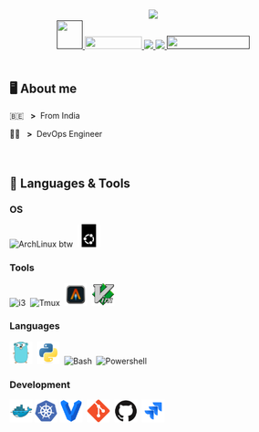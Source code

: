 ##
### ‎
<div id="header" align="center">
  <div id="gifs" align="center">
    <img src="https://user-images.githubusercontent.com/72945143/162949550-a6ab45d1-8227-4cf8-9466-86c18856c224.png" width="150"/>
    <!-- <img src="https://1.bp.blogspot.com/-jJUO43k6ReU/T7ivfcr4fgI/AAAAAAAAQqU/8YdJwPwT4OE/s1600/transparent.png" width="200">
    <img src="https://media.giphy.com/media/du3J3cXyzhj75IOgvA/giphy.gif" width="100"/>
    -->
  </div>
</div>

<div id="socials" align="center">
  <a href="">
    <img src="https://1.bp.blogspot.com/-jJUO43k6ReU/T7ivfcr4fgI/AAAAAAAAQqU/8YdJwPwT4OE/s1600/transparent.png" width="45" height="50">
  </a>
  <a href="https://www.linkedin.com/in/thangesh-babu-a-433bb5250">
    <img src="https://img.shields.io/badge/-LinkedIn-blue?logo=linkedin&logoColor=white&style=for-the-badge" width="100" height="22">
  </a>
  <a href="">
    <img src="https://1.bp.blogspot.com/-jJUO43k6ReU/T7ivfcr4fgI/AAAAAAAAQqU/8YdJwPwT4OE/s1600/transparent.png" width="10">
  </a>
  <a href="">
    <img src="https://1.bp.blogspot.com/-jJUO43k6ReU/T7ivfcr4fgI/AAAAAAAAQqU/8YdJwPwT4OE/s1600/transparent.png" width="10">
  </a>
  <a href="">
    <img src="https://komarev.com/ghpvc/?username=thangeshbabu&style=for-the-badge&color=orange" width="145" height="22.5"/>
  </a>
</div>

<div id="vertical_spacer0">
  <a href="">
    <img src="https://1.bp.blogspot.com/-jJUO43k6ReU/T7ivfcr4fgI/AAAAAAAAQqU/8YdJwPwT4OE/s1600/transparent.png" width="0" height="20">
  </a>
</div>

## 🖥️ About me
🇧🇪 ‎ ‎ <b>></b> ‎ From India

<!-- 🧑‍🎓 ‎ ‎ <b>></b> ‎ Master's degree Computer Science student at University of Mons (2020-2025) -->

🧑‍💻 ‎ ‎ <b>></b> ‎ DevOps Engineer

<div id="vertical_spacer0">
  <a href="">
    <img src="https://1.bp.blogspot.com/-jJUO43k6ReU/T7ivfcr4fgI/AAAAAAAAQqU/8YdJwPwT4OE/s1600/transparent.png" width="0" height="20">
  </a>
</div>

## 📜 Languages & Tools
### OS
<div id="os" alignment="left">
  <img src="https://cdn0.iconfinder.com/data/icons/flat-round-system/512/archlinux-512.png" title="ArchLinux" alt="ArchLinux btw" width="40" height="40"/>&nbsp;
  <img src="https://github.com/devicons/devicon/blob/master/icons/ubuntu/ubuntu-plain.svg" title="Ubuntu" alt="Ubuntu" width="40" height="40"/>&nbsp;
  <!-- <a href=""> -->
  <!--   <img src="https://1.bp.blogspot.com/-jJUO43k6ReU/T7ivfcr4fgI/AAAAAAAAQqU/8YdJwPwT4OE/s1600/transparent.png" width="10"> -->
  <!-- </a> -->
  <!-- <img src="http://www.freeiconspng.com/uploads/orange-right-arrow-icon-18.png" width="40" height="40"/>&nbsp; -->
  <!-- <a href=""> -->
  <!--   <img src="https://1.bp.blogspot.com/-jJUO43k6ReU/T7ivfcr4fgI/AAAAAAAAQqU/8YdJwPwT4OE/s1600/transparent.png" width="10"> -->
  <!-- </a> -->
</div>
</div>

### Tools
<div id="tools" alignment="left">
  <img src="https://github.com/i3/i3/raw/next/docs/logo-30.png" title="i3" alt="i3" width="40" height="40"/>&nbsp;
  <img src="https://cdn.worldvectorlogo.com/logos/tmux.svg" title="Tmux" alt="Tmux" width="40" height="40"/>&nbsp;
  <img src="https://raw.githubusercontent.com/alacritty/alacritty/master/extra/logo/compat/alacritty-term%2Bscanlines.png" title="Alacritty" alt="Alacritty" width="40" height="40"/>&nbsp;
  <img src="https://github.com/devicons/devicon/blob/master/icons/vim/vim-original.svg" title="Neovim" alt="Neovim" width="40" height="40"/>&nbsp;
  <!-- <img src="https://github.com/devicons/devicon/blob/master/icons/jetbrains/jetbrains-original.svg" title="JetBrains" alt="JetBrains" width="40" height="40"/>&nbsp; -->
  <!-- <a href=""> -->
  <!--   <img src="https://1.bp.blogspot.com/-jJUO43k6ReU/T7ivfcr4fgI/AAAAAAAAQqU/8YdJwPwT4OE/s1600/transparent.png" width="10"> -->
  <!-- </a> -->
  <!-- <img src="http://www.freeiconspng.com/uploads/orange-right-arrow-icon-18.png" width="40" height="40"/>&nbsp; -->
  <!-- <a href=""> -->
  <!--   <img src="https://1.bp.blogspot.com/-jJUO43k6ReU/T7ivfcr4fgI/AAAAAAAAQqU/8YdJwPwT4OE/s1600/transparent.png" width="10"> -->
  <!-- </a> -->
  <!-- <img src="https://github.com/devicons/devicon/blob/master/icons/intellij/intellij-original.svg" title="IntelliJ" alt="IntelliJ" width="40" height="40"/>&nbsp; -->
  <!-- <img src="https://github.com/devicons/devicon/blob/master/icons/pycharm/pycharm-original.svg" title="PyCharm" alt="PyCharm" width="40" height="40"/>&nbsp; -->
  <!-- <img src="https://github.com/devicons/devicon/blob/master/icons/androidstudio/androidstudio-original.svg" title="AndroidStudio" alt="AndroidStudio" width="40" height="40"/>&nbsp;
  <img src="https://github.com/devicons/devicon/blob/master/icons/webstorm/webstorm-original.svg" title="WebStom" alt="WebStom" width="40" height="40"/>&nbsp; -->
</div>

### Languages
<div id="languages" alignment="left">
  <img src="https://github.com/devicons/devicon/blob/master/icons/go/go-original.svg" title="Go" alt="Go" width="40" height="40"/>&nbsp;
  <img src="https://github.com/devicons/devicon/blob/master/icons/python/python-original.svg" title="Python" alt="Python" width="40" height="40"/>&nbsp;
  <img src="https://img.icons8.com/plasticine/256/bash.png" title="Bash" alt="Bash" width="40" height="40"/>&nbsp;
  <img src="https://cdn.iconscout.com/icon/free/png-512/powershell-3521649-2945093.png" title="Powershell" alt="Powershell" width="40" height="40"/>&nbsp;
  <!-- <img src="https://github.com/devicons/devicon/blob/master/icons/c/c-original.svg" width="40" title="C" alt="C" height="40"/>&nbsp; -->
  <!-- <img src="https://github.com/devicons/devicon/blob/master/icons/mysql/mysql-original.svg" title="MySQL" alt="MySQL" width="40" height="40"/>&nbsp; -->
<!--  <img src="https://github.com/devicons/devicon/blob/master/icons/cplusplus/cplusplus-original.svg" title="CPP" alt="CPP" width="40" height="40"/>&nbsp;
  <img src="https://github.com/devicons/devicon/blob/master/icons/sqlite/sqlite-original.svg" title="SQLite" alt="SQLite" width="40" height="40"/>&nbsp;
  <img src="https://github.com/devicons/devicon/blob/master/icons/postgresql/postgresql-original.svg" title="PostGreSQL" alt="PostGreSQL" width="40" height="40"/>&nbsp;  -->
  <!-- <img src="https://github.com/devicons/devicon/blob/master/icons/latex/latex-original.svg" title="LaTeX" alt="LaTeX" width="40" height="40"/>&nbsp; -->
</div>

### Development

<div id="devtools" alignment="left">
  <img src="https://github.com/devicons/devicon/blob/master/icons/docker/docker-original.svg" title="Docker" alt="Docker" width="40" height="40"/>
  <img src="https://github.com/devicons/devicon/blob/master/icons/kubernetes/kubernetes-plain.svg" title="kubernetes" alt="kubernetes" width="40" height="40"/>
  <img src="https://github.com/devicons/devicon/blob/master/icons/vagrant/vagrant-original.svg" title="Vagrant" alt="Vagrant" width="40" height="40"/>&nbsp;
  <img src="https://github.com/devicons/devicon/blob/master/icons/git/git-original.svg" title="Git" alt="Git" width="40" height="40"/>&nbsp;
  <img src="https://github.com/devicons/devicon/blob/master/icons/github/github-original.svg" title="GitHub" alt="GitHub" width="40" height="40"/>&nbsp;
  <img src="https://github.com/devicons/devicon/blob/master/icons/jira/jira-original.svg" title="Jira" alt="Jira" width="40" height="40"/>&nbsp;
  <!-- <img src="https://github.com/devicons/devicon/blob/master/icons/slack/slack-original.svg" title="Slack" alt="Slack" width="40" height="40"/>&nbsp;
  <img src="https://github.com/devicons/devicon/blob/master/icons/heroku/heroku-original.svg" title="Heroku" alt="Heroku" width="40" height="40"/>&nbsp;
  <img src="https://github.com/devicons/devicon/blob/master/icons/spring/spring-original.svg" title="Spring" alt="Spring" width="40" height="40"/>&nbsp; -->
</div>

<!--
### Other tools

<div id="devtools" alignment="left">
  <img src="https://github.com/devicons/devicon/blob/master/icons/photoshop/photoshop-plain.svg" title="Photoshop" alt="Photoshop" width="40" height="40"/>&nbsp;
  <img src="https://github.com/devicons/devicon/blob/master/icons/gimp/gimp-original.svg" title="Gimp" alt="Gimp" width="40" height="40"/>
</div>

<div id="vertical_spacer0">
  <a href="">
    <img src="https://1.bp.blogspot.com/-jJUO43k6ReU/T7ivfcr4fgI/AAAAAAAAQqU/8YdJwPwT4OE/s1600/transparent.png" width="0" height="20">
  </a>
</div>
-->

<!-- ## Valuable repo's I contributed to -->

<!-- <div id="vertical_spacer0"> -->
<!--   <a href=""> -->
<!--     <img src="https://1.bp.blogspot.com/-jJUO43k6ReU/T7ivfcr4fgI/AAAAAAAAQqU/8YdJwPwT4OE/s1600/transparent.png" width="0" height="7"> -->
<!--   </a> -->
<!-- </div> -->

<!-- <a href="https://github.com/thangeshbabu/Projet-de-genie-logiciel"> -->
<!--   <img align="center" src="https://github-readme-stats.vercel.app/api/pin/?username=thangeshbabu&repo=Projet-de-genie-logiciel&theme=gruvbox" /> -->
<!-- </a> -->
<!-- <a href="https://github.com/thangeshbabu/ReversiAI"> -->
<!--   <img align="center" src="https://github-readme-stats.vercel.app/api/pin/?username=thangeshbabu&repo=ReversiAI&theme=gruvbox" /> -->
<!-- </a> -->
<!-- <a href="https://github.com/Exter007/MyUMonsSchedule"> -->
<!--   <img align="center" src="https://github-readme-stats.vercel.app/api/pin/?username=Exter007&repo=MyUMonsSchedule&theme=gruvbox" /> -->
<!-- </a> -->
<!-- <a href="https://github.com/thangeshbabu/Sokoban-Java"> -->
<!--   <img align="center" src="https://github-readme-stats.vercel.app/api/pin/?username=thangeshbabu&repo=Sokoban-Java&theme=gruvbox" /> -->
<!-- </a> -->
<!--
<div id="vertical_spacer0">
  <a href="">
    <img src="https://1.bp.blogspot.com/-jJUO43k6ReU/T7ivfcr4fgI/AAAAAAAAQqU/8YdJwPwT4OE/s1600/transparent.png" width="0" height="20">
  </a>
</div>

## Stats

<div id="vertical_spacer0">
  <a href="">
    <img src="https://1.bp.blogspot.com/-jJUO43k6ReU/T7ivfcr4fgI/AAAAAAAAQqU/8YdJwPwT4OE/s1600/transparent.png" width="0" height="7">
  </a>
</div>

[![Top Langs](https://github-readme-stats.vercel.app/api/top-langs/?username=thangeshbabu&langs_count=10&hide=Batchfile&theme=gruvbox)](https://github.com/anuraghazra/github-readme-stats&theme=gruvbox)

![Anurag's GitHub stats](https://github-readme-stats.vercel.app/api?username=thangeshbabu&count_private=true&show_icons=true&custom_title=thangeshbabu's%20GitHub%20Stats&theme=gruvbox)

[![GitHub Streak](https://github-readme-streak-stats.herokuapp.com?user=thangeshbabu&theme=gruvbox&date_format=j%20M%5B%20Y%5D&border=FFFFFF&sideLabels=D9A4FF)](https://git.io/streak-stats)


<!--
**thangeshbabu/thangeshbabu** is a ✨ _special_ ✨ repository because its `README.md` (this file) appears on your GitHub profile.

Here are some ideas to get you started:

- 🔭 I’m currently working on ...
- 🌱 I’m currently learning ...
- 👯 I’m looking to collaborate on ...
- 🤔 I’m looking for help with ...
- 💬 Ask me about ...
- 📫 How to reach me: ...
- 😄 Pronouns: ...
- ⚡ Fun fact: ...
-->
